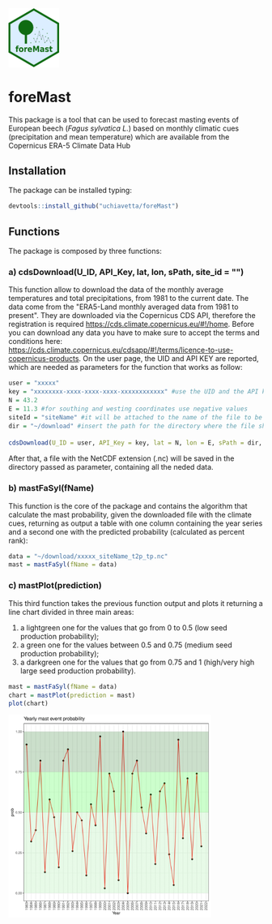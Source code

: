 <img src="inst/logo_foreMast.png" width="100">

# foreMast



This package is a tool that can be used to forecast masting events of European beech (*Fagus sylvatica L.*) based on monthly climatic cues (precipitation and mean temperature) which are available from the Copernicus ERA-5 Climate Data Hub

## Installation
The package can be installed typing:
```r
devtools::install_github("uchiavetta/foreMast")
```

## Functions
The package is composed by three functions:

### a) cdsDownload(U_ID, API_Key, lat, lon, sPath, site_id = "")
This function allow to download the data of the monthly average temperatures and total precipitations, from 1981 to the current date. The data come from the "ERA5-Land monthly averaged data from 1981 to present". They are downloaded via the Copernicus CDS API, therefore the registration is required https://cds.climate.copernicus.eu/#!/home.
Before you can download any data you have to make sure to accept the terms and conditions here: 
https://cds.climate.copernicus.eu/cdsapp/#!/terms/licence-to-use-copernicus-products.
On the user page, the UID and API KEY are reported, which are needed as parameters for the function that works as follow:
```r
user = "xxxxx" 
key = "xxxxxxxx-xxxx-xxxx-xxxx-xxxxxxxxxxxx" #use the UID and the API key in your Copernicus CDS User profile
N = 43.2 
E = 11.3 #for southing and westing coordinates use negative values
siteId = "siteName" #it will be attached to the name of the file to be downloaded, along with the user id
dir = "~/download" #insert the path for the directory where the file should be downloaded

cdsDownload(U_ID = user, API_Key = key, lat = N, lon = E, sPath = dir, site_id = "")
```
After that, a file with the NetCDF extension (.nc) will be saved in the directory passed as parameter, containing all the neded data.

### b) mastFaSyl(fName)
This function is the core of the package and contains the algorithm that calculate the mast probability, given the downloaded file with the climate cues, returning as output a table with one column containing the year series and a second one with the predicted probability (calculated as percent rank):

```r
data = "~/download/xxxxx_siteName_t2p_tp.nc"
mast = mastFaSyl(fName = data)
```
### c) mastPlot(prediction)
This third function takes the previous function output and plots it returning a line chart divided in three main areas: 
1. a lightgreen one for the values that go from 0 to 0.5 (low seed production probability); 
2. a green one for the values between 0.5 and 0.75 (medium seed production probability);
3. a darkgreen one for the values that go from 0.75 and 1 (high/very high large seed production probability).

```r
mast = mastFaSyl(fName = data)
chart = mastPlot(prediction = mast)
plot(chart)
```
<img src="inst/examplot.png" width="400">
